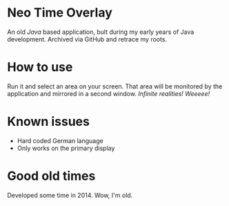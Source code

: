 # Neo Time Overlay

An old *Java* based application, bult during my early years of Java development.
Archived via GitHub and retrace my roots.

# How to use

Run it and select an area on your screen.
That area will be monitored by the application and mirrored in a second window.
*Infinite realities! Weeeee!*

# Known issues

 - Hard coded German language
 - Only works on the primary display

# Good old times

Developed some time in 2014.
Wow, I'm old.